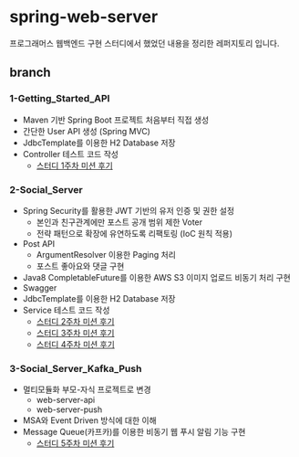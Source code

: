 # spring-web-server

프로그래머스 웹백엔드 구현 스터디에서 했었던 내용을 정리한 레퍼지토리 입니다.

## branch

### 1-Getting_Started_API

- Maven 기반 Spring Boot 프로젝트 처음부터 직접 생성
- 간단한 User API 생성 (Spring MVC)
- JdbcTemplate를 이용한 H2 Database 저장
- Controller 테스트 코드 작성
  - [스터디 1주차 미션 후기](https://yjna2316.github.io/study/2020/11/12/pg-study-1w/)

### 2-Social_Server

- Spring Security를 활용한 JWT 기반의 유저 인증 및 권한 설정
  - 본인과 친구관계에만 포스트 공개 범위 제한 Voter
  - 전략 패턴으로 확장에 유연하도록 리팩토링 (IoC 원칙 적용)
- Post API
  - ArgumentResolver 이용한 Paging 처리
  - 포스트 좋아요와 댓글 구현
- Java8 CompletableFuture를 이용한 AWS S3 이미지 업로드 비동기 처리 구현
- Swagger
- JdbcTemplate를 이용한 H2 Database 저장
- Service 테스트 코드 작성
  - [스터디 2주차 미션 후기](https://yjna2316.github.io/study/2020/11/19/pg-study-2w/)
  - [스터디 3주차 미션 후기](https://yjna2316.github.io/study/2020/11/26/pg-study-3w/)
  - [스터디 4주차 미션 후기](https://yjna2316.github.io/study/2020/12/03/pg-study-4w/)

### 3-Social_Server_Kafka_Push

- 멀티모듈화 부모-자식 프로젝트로 변경
  - web-server-api
  - web-server-push
- MSA와 Event Driven 방식에 대한 이해
- Message Queue(카프카)를 이용한 비동기 웹 푸시 알림 기능 구현
  - [스터디 5주차 미션 후기](https://yjna2316.github.io/study/2020/12/10/pg-study-5w/)
